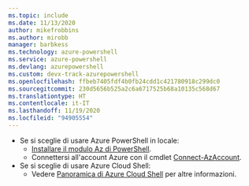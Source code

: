 ```yaml
---
ms.topic: include
ms.date: 11/13/2020
author: mikefrobbins
ms.author: mirobb
manager: barbkess
ms.technology: azure-powershell
ms.service: azure-powershell
ms.devlang: azurepowershell
ms.custom: devx-track-azurepowershell
ms.openlocfilehash: ffbeb7405fdf4b0fb24cdd1c421780918c299dc0
ms.sourcegitcommit: 230d5656b525a2c6a6717525b68a10135c568d67
ms.translationtype: HT
ms.contentlocale: it-IT
ms.lasthandoff: 11/19/2020
ms.locfileid: "94905554"
---
```

* Se si sceglie di usare Azure PowerShell in locale:
  * [Installare il modulo Az di PowerShell](/powershell/azure/install-az-ps).
  * Connettersi all'account Azure con il cmdlet [Connect-AzAccount](/powershell/module/az.accounts/connect-azaccount).
* Se si sceglie di usare Azure Cloud Shell:
  * Vedere [Panoramica di Azure Cloud Shell](https://docs.microsoft.com/azure/cloud-shell/overview) per altre informazioni.
